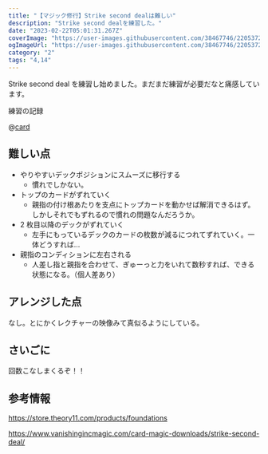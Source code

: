 ```yaml
---
title: "【マジック修行】Strike second dealは難しい"
description: "Strike second dealを練習した。"
date: "2023-02-22T05:01:31.267Z"
coverImage: "https://user-images.githubusercontent.com/38467746/220537275-44741228-ff09-40f6-94fe-9d7af39b7054.png"
ogImageUrl: "https://user-images.githubusercontent.com/38467746/220537275-44741228-ff09-40f6-94fe-9d7af39b7054.png"
category: "2"
tags: "4,14"
---
```


Strike second deal を練習し始めました。まだまだ練習が必要だなと痛感しています。

練習の記録

@[card](https://youtube.com/playlist?list=PLeb-P495b536Eti5tMd2i-QzDBTOhvHUc)

## **難しい点**

- やりやすいデックポジションにスムーズに移行する
  - 慣れでしかない。
- トップのカードがずれていく
  - 親指の付け根あたりを支点にトップカードを動かせば解消できるはず。しかしそれでもずれるので慣れの問題なんだろうか。
- 2 枚目以降のデックがずれていく
  - 左手にもっているデックのカードの枚数が減るにつれてずれていく。一体どうすれば…
- 親指のコンディションに左右される
  - 人差し指と親指を合わせて、ぎゅーっと力をいれて数秒すれば、できる状態になる。（個人差あり）

## **アレンジした点**

なし。とにかくレクチャーの映像みて真似るようにしている。

## **さいごに**

回数こなしまくるぞ！！

## 参考情報

https://store.theory11.com/products/foundations

https://www.vanishingincmagic.com/card-magic-downloads/strike-second-deal/

